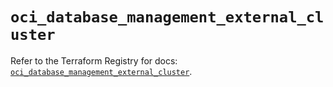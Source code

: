 # `oci_database_management_external_cluster`

Refer to the Terraform Registry for docs: [`oci_database_management_external_cluster`](https://registry.terraform.io/providers/hashicorp/oci/7.19.0/docs/resources/database_management_external_cluster).
